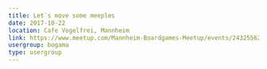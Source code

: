 ```yaml
---
title: Let`s move some meeples
date: 2017-10-22
location: Cafe Vogelfrei, Mannheim
link: https://www.meetup.com/Mannheim-Boardgames-Meetup/events/243255623/
usergroup: bogama
type: usergroup
---
```

